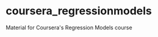 coursera_regressionmodels
=========================

Material for Coursera's Regression Models course
